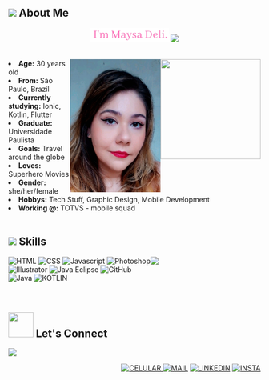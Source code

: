 <body>
<div>
<h2 align="left"> <img src="https://media4.giphy.com/media/3og0IvqGRVwW4tITQs/200w.webp?cid=ecf05e47au6tlfcij05yzrjh8hddd7x29b762reylyhk6gdu&rid=200w.webp&ct=s" width="30"> About Me</h2>
  <p align="center">
    <img src="https://raw.githubusercontent.com/maysadeli/maysadeli/main/src/Vanilla-1s-157px.gif"> <img src="https://user-images.githubusercontent.com/42378118/110234147-e3259600-7f4e-11eb-95be-0c4047144dea.gif" width="30"><br>
  <br>
  </p>
<img src="https://media1.giphy.com/media/iDgg0RDBArI1KoswPs/giphy.gif?cid=ecf05e47spiusnge2ceoz3bci8nuyo9g4am3q7tz1yp6hp2l&rid=giphy.gif&ct=s" align="right" width="200" height="200"><img src="https://raw.githubusercontent.com/maysadeli/maysadeli/main/src/1672784749515.jpg" align="right" width="181" height="266">
<li>
<b>Age:</b> 30 years old</li>
<li>
<b>From:</b> São Paulo, Brazil </li>
<li>
<b>Currently studying:</b> Ionic, Kotlin, Flutter</li>
<li>
<b>Graduate:</b> Universidade Paulista</li>
<li>
<b>Goals:</b> Travel around the globe</li>
<li>
<b>Loves:</b> Superhero Movies</li>
<li>
<b>Gender:</b> she/her/female</li>
<li>
<b>Hobbys:</b> Tech Stuff, Graphic Design, Mobile Development</li>
<li>
<b>Working @:</b> TOTVS - mobile squad</li>
<br>
</div>
<div>
<h2 align="left"><img src="https://media0.giphy.com/media/kPcMCLzgFuuk3J7nqK/giphy.gif?cid=ecf05e47zs1ntt602stf5f3dw6taeqcl710f320p9gdl00hh&rid=giphy.gif&ct=s" width="40"> Skills </h2>
<p>
</div>
  <img src="https://media0.giphy.com/media/FlJbvchalNGPH6M43X/200.webp?cid=ecf05e470ut1unaxyfs31v5d14u3lr8d9idz2wje4ppng2zh&rid=200.webp&ct=ts" align="right" width="220">
<div>
<p align="left">
    <img src="https://img.icons8.com/nolan/2x/html-5.png" alt="HTML" width="60" height="60"/> <img src="https://img.icons8.com/nolan/2x/css-filetype.png" alt="CSS" width="60" height="60"/> <img src="https://img.icons8.com/nolan/2x/javascript.png" alt="Javascript" width="60" height="60"/> <img src="https://img.icons8.com/nolan/72/adobe-photoshop.png" alt="Photoshop" width="60" height="60"/> <img src="https://img.icons8.com/nolan/72/adobe-illustrator.png" alt="Illustrator" width="60" height="60"/> <img src="https://img.icons8.com/nolan/2x/java-eclipse.png" alt="Java Eclipse" width="60" height="60"/> <img src="https://img.icons8.com/nolan/2x/github.png" alt="GitHub" width="60" height="60"/> <br>
<img src="https://img.icons8.com/external-tal-revivo-solid-tal-revivo/2x/external-java-operating-system-on-a-cell-phone-development-solid-tal-revivo.png" alt="Java" width="40" height="40"/> <img src="https://img.icons8.com/external-tal-revivo-duo-tal-revivo/2x/external-kotlin-a-cross-platform-statically-typed-general-purpose-programming-language-with-type-inference-logo-duo-tal-revivo.png" alt="KOTLIN" width="40" height="40"/>
    </p>
</p>
<br>
<h2><img src="https://media1.giphy.com/media/HcXt65k5em2aFEm7LX/200w.webp?cid=ecf05e47qg1nsvnc5za1ogzsmxur1rlqgtawi9juvl48v00x&rid=200w.webp&ct=s" width="50" height="50"> Let's Connect</h2>
<img src="https://media1.giphy.com/media/Q5pH4UmOiQciITstXU/200.webp?cid=ecf05e47ybcmpxcxpcth0wrox4gimearc2182p0h01f3bma3&rid=200.webp&ct=s" align="left" width="160">
<br>
<p align="right">
  <a href="https://chat.whatsapp.com/ES4Vj8J85EgKswTEjNvwrh"><img src="https://img.icons8.com/nolan/2x/touchscreen-smartphone.png" alt="CELULAR" width="60" height="60"/> </a> <a href="mailto:maah.deli@gmail.com?" subject="maah.deli@gmail"><img src="https://img.icons8.com/nolan/2x/apple-mail.png" alt="MAIL" width="60" height="60"/></a> <a href="https://www.linkedin.com/in/maysa-deli-dos-santos-martins-a6b23b8b/"><img src="https://img.icons8.com/nolan/2x/linkedin.png" alt="LINKEDIN" width="60" height="60"/></a> <a href="https://instagram.com/devmaysa"><img src="https://img.icons8.com/nolan/2x/instagram-new.png" alt="INSTA" width="60" height="60"/></a>
  </p>
</div>
</div>
</body>
